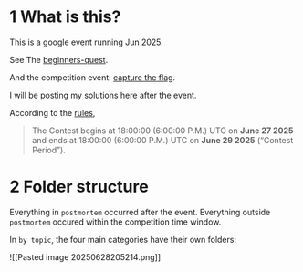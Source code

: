 
# 1 What is this?

This is a google event running Jun 2025.

See The [beginners-quest](<https://capturetheflag.withgoogle.com/beginners-quest>).

And the competition event: [capture the flag](<https://capturetheflag.withgoogle.com/>).

I will be posting my solutions here after the event.

According to the [rules](<https://capturetheflag.withgoogle.com/rules>),

> The Contest begins at 18:00:00 (6:00:00 P.M.) UTC on **June 27
> 2025** and ends at 18:00:00 (6:00:00 P.M.) UTC on **June 29 2025** (“Contest Period”).


# 2 Folder structure

Everything in `postmortem` occurred after the event. Everything outside `postmortem` occured within the competition time window.

In `by topic`, the four main categories have their own folders:

![[Pasted image 20250628205214.png]]

